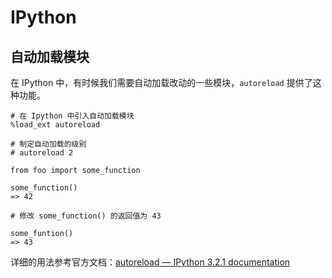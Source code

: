 # IPython

## 自动加载模块

在 IPython 中，有时候我们需要自动加载改动的一些模块，`autoreload` 提供了这种功能。

	# 在 Ipython 中引入自动加载模块
	%load_ext autoreload
	
	# 制定自动加载的级别
	# autoreload 2
	
	from foo import some_function
	
	some_function()
	=> 42
	
	# 修改 some_function() 的返回值为 43
	
	some_funtion()
	=> 43

详细的用法参考官方文档：[autoreload — IPython 3.2.1 documentation](https://ipython.org/ipython-doc/3/config/extensions/autoreload.html "autoreload — IPython 3.2.1 documentation")
